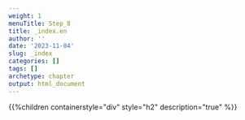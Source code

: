 ```yaml
---
weight: 1
menuTitle: Step_8
title: _index.en
author: ''
date: '2023-11-04'
slug: _index
categories: []
tags: []
archetype: chapter
output: html_document
---
```


{{%children containerstyle="div" style="h2" description="true" %}}
